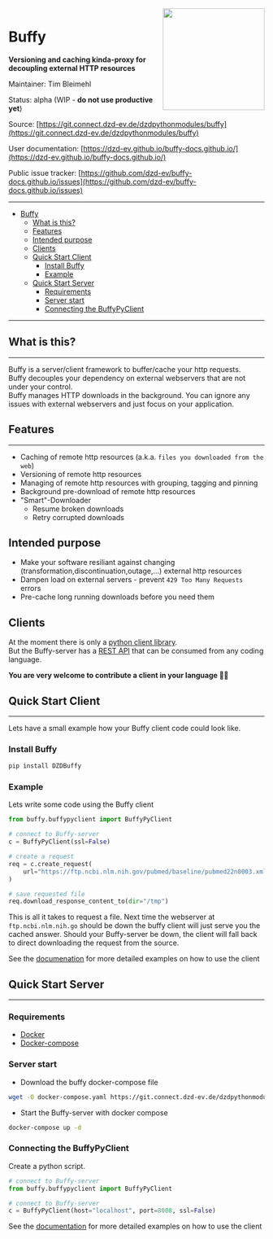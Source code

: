 <img align="right" alt=" " width="200px" src="logo.png">

# Buffy

**Versioning and caching kinda-proxy for decoupling external HTTP resources**

Maintainer: Tim Bleimehl

Status: alpha  (WIP - **do not use productive yet**)

Source: [https://git.connect.dzd-ev.de/dzdpythonmodules/buffy](https://git.connect.dzd-ev.de/dzdpythonmodules/buffy)

User documentation: [https://dzd-ev.github.io/buffy-docs.github.io/](https://dzd-ev.github.io/buffy-docs.github.io/)

Public issue tracker: [https://github.com/dzd-ev/buffy-docs.github.io/issues](https://github.com/dzd-ev/buffy-docs.github.io/issues)

___

- [Buffy](#buffy)
  - [What is this?](#what-is-this)
  - [Features](#features)
  - [Intended purpose](#intended-purpose)
  - [Clients](#clients)
  - [Quick Start Client](#quick-start-client)
    - [Install Buffy](#install-buffy)
    - [Example](#example)
  - [Quick Start Server](#quick-start-server)
    - [Requirements](#requirements)
    - [Server start](#server-start)
    - [Connecting the BuffyPyClient](#connecting-the-buffypyclient)

___

## What is this?

___

Buffy is a server/client framework to buffer/cache your http requests.  
Buffy decouples your dependency on external webservers that are not under your control.  
Buffy manages HTTP downloads in the background. 
You can ignore any issues with external webservers and just focus on your application.  

## Features

___

* Caching of remote http resources (a.k.a. `files you downloaded from the web`)
* Versioning of remote http resources 
* Managing of remote http resources with grouping, tagging and pinning
* Background pre-download of remote http resources
* "Smart"-Downloader
    * Resume broken downloads
    * Retry corrupted downloads

## Intended purpose

* Make your software resiliant against changing (transformation,discontinuation,outage,...) external http resources
* Dampen load on external servers - prevent `429 Too Many Requests` errors
* Pre-cache long running downloads before you need them


## Clients

At the moment there is only a [python client library](https://pypi.org/project/DZDBuffy/).  
But the Buffy-server has a [REST API](https://dzd-ev.github.io/buffy-docs.github.io/buffyserver-api/) that can be consumed from any coding language. 

**You are very welcome to contribute a client in your language  👋😃**
## Quick Start Client

___

Lets have a small example how your Buffy client code could look like.

### Install Buffy

```bash
pip install DZDBuffy
```

### Example

Lets write some code using the Buffy client


```python
from buffy.buffypyclient import BuffyPyClient

# connect to Buffy-server
c = BuffyPyClient(ssl=False)

# create a request
req = c.create_request(
    url="https://ftp.ncbi.nlm.nih.gov/pubmed/baseline/pubmed22n0003.xml.gz"
)

# save requested file
req.download_response_content_to(dir="/tmp")
```

This is all it takes to request a file. Next time the webserver at `ftp.ncbi.nlm.nih.go`  should be down the buffy client will just serve you the cached answer.
Should your Buffy-server be down, the client will fall back to direct downloading the request from the source.

See the [documenation](https://dzd-ev.github.io/buffy-docs.github.io/BuffyPyClient-examples/) for more detailed examples on how to use the client


## Quick Start Server

___

### Requirements

* [Docker](https://docs.docker.com/engine/install/)
* [Docker-compose](https://docs.docker.com/compose/install/compose-plugin/)

### Server start

* Download the buffy docker-compose file 

```bash
wget -O docker-compose.yaml https://git.connect.dzd-ev.de/dzdpythonmodules/buffy/-/raw/main/docker-compose.yaml?inline=false
```

* Start the Buffy-server with docker compose

```bash
docker-compose up -d
```

### Connecting the BuffyPyClient

Create a python script. 

```python
# connect to Buffy-server
from buffy.buffypyclient import BuffyPyClient

# connect to Buffy-server
c = BuffyPyClient(host="localhost", port=8008, ssl=False)
```

See the [documentation](https://dzd-ev.github.io/buffy-docs.github.io/BuffyPyClient-examples/) for more detailed examples on how to use the client